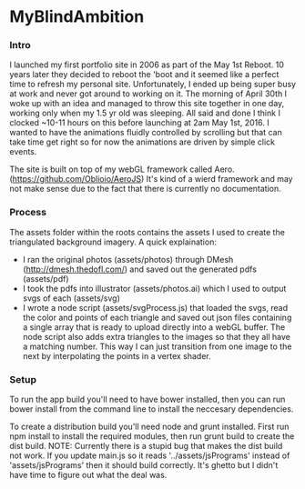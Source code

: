 MyBlindAmbition
====================
### Intro

I launched my first portfolio site in 2006 as part of the May 1st Reboot. 10 years later they decided to reboot the 'boot and it seemed like a perfect time to refresh my personal site. Unfortunately, I ended up being super busy at work and never got around to working on it. The morning of April 30th I woke up with an idea and managed to throw this site together in one day, working only when my 1.5 yr old was sleeping. All said and done I think I clocked ~10-11 hours on this before launching at 2am May 1st, 2016. I wanted to have the animations fluidly controlled by scrolling but that can take time get right so for now the animations are driven by simple click events.

The site is built on top of my webGL framework called Aero. (https://github.com/Oblioio/AeroJS) It's kind of a wierd framework and may not make sense due to the fact that there is currently no documentation. 

### Process

The assets folder within the roots contains the assets I used to create the triangulated background imagery. A quick explaination:

* I ran the original photos (assets/photos) through DMesh (http://dmesh.thedofl.com/) and saved out the generated pdfs (assets/pdf)
* I took the pdfs into illustrator (assets/photos.ai) which I used to output svgs of each (assets/svg)
* I wrote a node script (assets/svgProcess.js) that loaded the svgs, read the color and points of each triangle and saved out json files containing a single array that is ready to upload directly into a webGL buffer. The node script also adds extra triangles to the images so that they all have a matching number. This way I can just transition from one image to the next by interpolating the points in a vertex shader.

### Setup

To run the app build you'll need to have bower installed, then you can run bower install from the command line to install the neccesary dependencies.

To create a distribution build you'll need node and grunt installed. First run npm install to install the required modules, then run grunt build to create the dist build. NOTE: Currently there is a stupid bug that makes the dist build not work. If you update main.js so it reads '../assets/jsPrograms' instead of 'assets/jsPrograms' then it should build correctly. It's ghetto but I didn't have time to figure out what the deal was.
